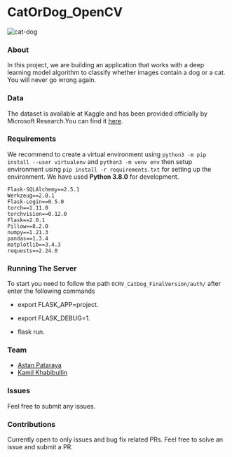 # CatOrDog_OpenCV

![cat-dog](https://user-images.githubusercontent.com/91592995/175183458-93b43007-43cc-4c5c-9644-51d57938b31f.gif)

### About

In this project, we are building an application that works with a deep learning model algorithm to classify whether images contain a dog or a cat. You will never go wrong again.

### Data

The dataset is available at Kaggle and has been provided officially by Microsoft Research.You can find it [here](https://www.kaggle.com/c/dogs-vs-cats/data).

### Requirements

We recommend to create a virtual environment using `python3 -m pip install --user virtualenv`  and `python3 -m venv env` then setup environment using `pip install -r requirements.txt` for setting up the environment. We have used **Python 3.8.0** for development.

```
Flask-SQLAlchemy==2.5.1
Werkzeug==2.0.1
Flask-Login==0.5.0
torch==1.11.0
torchvision==0.12.0
Flask==2.0.1
Pillow==8.2.0
numpy==1.21.3
pandas==1.3.4
matplotlib==3.4.3
requests==2.24.0
```

### Running The Server

To start you need to follow the path `OCRV_CatDog_FinalVersion/auth/` after enter the following commands

- export FLASK_APP=project.

- export FLASK_DEBUG=1.

- flask run.


### Team

- [Astan Pataraya](https://github.com/iamkoldyn)
- [Kamil Khabibullin](https://github.com/vnj64)

### Issues

Feel free to submit any issues.

### Contributions

Currently open to only issues and bug fix related PRs. Feel free to solve an issue and submit a PR.
